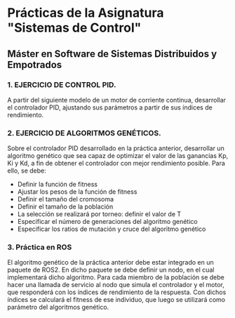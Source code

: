 # Prácticas de la Asignatura "Sistemas de Control"
## Máster en Software de Sistemas Distribuidos y Empotrados

### 1. EJERCICIO DE CONTROL PID.
A partir del siguiente modelo de un motor de corriente continua, desarrollar el controlador PID, ajustando sus parámetros a partir de sus índices de rendimiento.

### 2. EJERCICIO DE ALGORITMOS GENÉTICOS.
Sobre el controlador PID desarrollado en la práctica anterior, desarrollar un algoritmo genético que sea capaz de optimizar el valor de las ganancias Kp, Ki y Kd, a fin de obtener el controlador con mejor rendimiento posible.
Para ello, se debe:
- Definir la función de fitness
- Ajustar los pesos de la función de fitness
- Definir el tamaño del cromosoma
- Definir el tamaño de la población
- La selección se realizará por torneo: definir el valor de T
- Especificar el número de generaciones del algoritmo genético
- Especificar los ratios de mutación y cruce del algoritmo genético

### 3. Práctica en ROS
El algoritmo genético de la práctica anterior debe estar integrado en un paquete de ROS2. En dicho paquete se debe definir un nodo, en el cual implementará dicho algoritmo. Para cada miembro de la población se debe hacer una llamada de servicio al nodo que simula el controlador y el motor, que responderá con los índices de rendimiento de la respuesta. Con dichos índices se calculará el fitness de ese individuo, que luego se utilizará como parámetro del algoritmos genético.